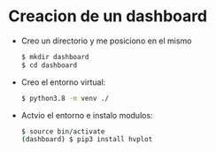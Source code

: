 # Creacion de un dashboard

- Creo un directorio y me posiciono en el mismo
    ```sh
    $ mkdir dashboard
    $ cd dashboard
    ```
- Creo el entorno virtual:
    ```sh
    $ python3.8 -m venv ./
    ```
    
- Actvio el entorno e instalo modulos:

    ```sh
    $ source bin/activate
    (dashboard) $ pip3 install hvplot